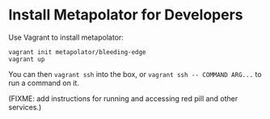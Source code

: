 # Install Metapolator for Developers

Use Vagrant to install metapolator:

```
vagrant init metapolator/bleeding-edge
vagrant up
```

You can then `vagrant ssh` into the box, or `vagrant ssh -- COMMAND ARG...` to run a command on it.

(FIXME: add instructions for running and accessing red pill and other services.)
